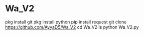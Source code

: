 # Wa_V2
pkg install git
pkg install python
pip install request
git clone https://github.com/AyyaD5/Wa_V2
cd Wa_V2
ls
python Wa_V2.py
